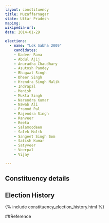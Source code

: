 ```yaml
---
layout: constituency
title: Muzaffarnagar
state: Uttar Pradesh
mapimg: 
wikipedia-url: 
date: 2014-01-29

elections: 
  - name: "Lok Sabha 2009"
    candidates: 
    - Kadeer Rana 
    - Abdul Ajij 
    - Anuradha Chaudhary 
    - Asutosh Pandey 
    - Bhagwat Singh 
    - Dheer Singh 
    - Hrendra Singh Malik 
    - Indrapal 
    - Manish 
    - Mukta Singh 
    - Narendra Kumar 
    - Nawab Ali 
    - Pramod Pal 
    - Rajendra Singh 
    - Ranveer 
    - Reeta 
    - Salamoodeen 
    - Salek Malik 
    - Sangeet Singh Som 
    - Satish Kumar 
    - Satyveer 
    - Veerpal 
    - Vijay 

---
```

## Constituency details


## Election History
{% include constituency_election_history.html %}

##Reference
